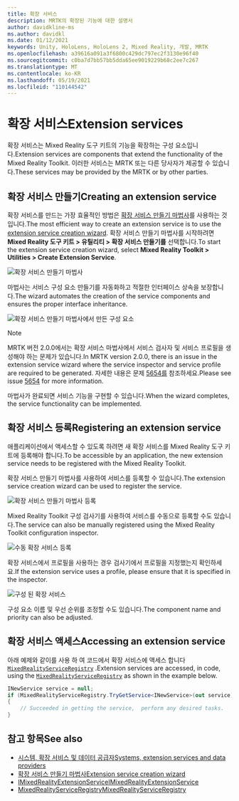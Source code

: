 ```yaml
---
title: 확장 서비스
description: MRTK의 확장된 기능에 대한 설명서
author: davidkline-ms
ms.author: davidkl
ms.date: 01/12/2021
keywords: Unity, HoloLens, HoloLens 2, Mixed Reality, 개발, MRTK
ms.openlocfilehash: a39616a091a3f6800c429dc797ec2f3130e96f40
ms.sourcegitcommit: c0ba7d7bb57bb5dda65ee9019229b68c2ee7c267
ms.translationtype: MT
ms.contentlocale: ko-KR
ms.lasthandoff: 05/19/2021
ms.locfileid: "110144542"
---
```

# <a name="extension-services"></a><span data-ttu-id="647fd-104">확장 서비스</span><span class="sxs-lookup"><span data-stu-id="647fd-104">Extension services</span></span>

<span data-ttu-id="647fd-105">확장 서비스는 Mixed Reality 도구 키트의 기능을 확장하는 구성 요소입니다.</span><span class="sxs-lookup"><span data-stu-id="647fd-105">Extension services are components that extend the functionality of the Mixed Reality Toolkit.</span></span> <span data-ttu-id="647fd-106">이러한 서비스는 MRTK 또는 다른 당사자가 제공할 수 있습니다.</span><span class="sxs-lookup"><span data-stu-id="647fd-106">These services may be provided by the MRTK or by other parties.</span></span>

## <a name="creating-an-extension-service"></a><span data-ttu-id="647fd-107">확장 서비스 만들기</span><span class="sxs-lookup"><span data-stu-id="647fd-107">Creating an extension service</span></span>

<span data-ttu-id="647fd-108">확장 서비스를 만드는 가장 효율적인 방법은 [확장 서비스 만들기 마법사](../tools/extension-service-creation-wizard.md)를 사용하는 것입니다.</span><span class="sxs-lookup"><span data-stu-id="647fd-108">The most efficient way to create an extension service is to use the [extension service creation wizard](../tools/extension-service-creation-wizard.md).</span></span>
<span data-ttu-id="647fd-109">확장 서비스 만들기 마법사를 시작하려면 **Mixed Reality 도구 키트 > 유틸리티 > 확장 서비스 만들기를** 선택합니다.</span><span class="sxs-lookup"><span data-stu-id="647fd-109">To start the extension service creation wizard, select **Mixed Reality Toolkit > Utilities > Create Extension Service**.</span></span>

![확장 서비스 만들기 마법사](../images/extension-wizard/ExtensionServiceCreationWizard.png)

<span data-ttu-id="647fd-111">마법사는 서비스 구성 요소 만들기를 자동화하고 적절한 인터페이스 상속을 보장합니다.</span><span class="sxs-lookup"><span data-stu-id="647fd-111">The wizard automates the creation of the service components and ensures the proper interface inheritance.</span></span>

![확장 서비스 만들기 마법사에서 만든 구성 요소](../images/extension-wizard/ExtensionServiceComponents.png)

> [!Note]
> <span data-ttu-id="647fd-113">MRTK 버전 2.0.0에서는 확장 서비스 마법사에서 서비스 검사자 및 서비스 프로필을 생성해야 하는 문제가 있습니다.</span><span class="sxs-lookup"><span data-stu-id="647fd-113">In MRTK version 2.0.0, there is an issue in the extension service wizard where the service inspector and service profile are required to be generated.</span></span> <span data-ttu-id="647fd-114">자세한 내용은 문제 [5654를](https://github.com/microsoft/MixedRealityToolkit-Unity/issues/5654) 참조하세요.</span><span class="sxs-lookup"><span data-stu-id="647fd-114">Please see issue [5654](https://github.com/microsoft/MixedRealityToolkit-Unity/issues/5654) for more information.</span></span>

<span data-ttu-id="647fd-115">마법사가 완료되면 서비스 기능을 구현할 수 있습니다.</span><span class="sxs-lookup"><span data-stu-id="647fd-115">When the wizard completes, the service functionality can be implemented.</span></span>

## <a name="registering-an-extension-service"></a><span data-ttu-id="647fd-116">확장 서비스 등록</span><span class="sxs-lookup"><span data-stu-id="647fd-116">Registering an extension service</span></span>

<span data-ttu-id="647fd-117">애플리케이션에서 액세스할 수 있도록 하려면 새 확장 서비스를 Mixed Reality 도구 키트에 등록해야 합니다.</span><span class="sxs-lookup"><span data-stu-id="647fd-117">To be accessible by an application, the new extension service needs to be registered with the Mixed Reality Toolkit.</span></span>

<span data-ttu-id="647fd-118">확장 서비스 만들기 마법사를 사용하여 서비스를 등록할 수 있습니다.</span><span class="sxs-lookup"><span data-stu-id="647fd-118">The extension service creation wizard can be used to register the service.</span></span>

![확장 서비스 만들기 마법사 등록](../images/extension-wizard/ExtensionServiceWizardRegister.png)

<span data-ttu-id="647fd-120">Mixed Reality Toolkit 구성 검사기를 사용하여 서비스를 수동으로 등록할 수도 있습니다.</span><span class="sxs-lookup"><span data-stu-id="647fd-120">The service can also be manually registered using the Mixed Reality Toolkit configuration inspector.</span></span>

![수동 확장 서비스 등록](../images/profiles/RegisterExtensionService.png)

<span data-ttu-id="647fd-122">확장 서비스에서 프로필을 사용하는 경우 검사기에서 프로필을 지정했는지 확인하세요.</span><span class="sxs-lookup"><span data-stu-id="647fd-122">If the extension service uses a profile, please ensure that it is specified in the inspector.</span></span>

![구성 된 확장 서비스](../images/profiles/ConfiguredExtensionService.png)

<span data-ttu-id="647fd-124">구성 요소 이름 및 우선 순위를 조정할 수도 있습니다.</span><span class="sxs-lookup"><span data-stu-id="647fd-124">The component name and priority can also be adjusted.</span></span>

## <a name="accessing-an-extension-service"></a><span data-ttu-id="647fd-125">확장 서비스 액세스</span><span class="sxs-lookup"><span data-stu-id="647fd-125">Accessing an extension service</span></span>

<span data-ttu-id="647fd-126">아래 예제와 같이를 사용 하 여 코드에서 확장 서비스에 액세스 합니다 [`MixedRealityServiceRegistry`](xref:Microsoft.MixedReality.Toolkit.MixedRealityServiceRegistry) .</span><span class="sxs-lookup"><span data-stu-id="647fd-126">Extension services are accessed, in code, using the [`MixedRealityServiceRegistry`](xref:Microsoft.MixedReality.Toolkit.MixedRealityServiceRegistry) as shown in the example below.</span></span>

```c#
INewService service = null;
if (MixedRealityServiceRegistry.TryGetService<INewService>(out service))
{
    // Succeeded in getting the service,  perform any desired tasks.
}
```

## <a name="see-also"></a><span data-ttu-id="647fd-127">참고 항목</span><span class="sxs-lookup"><span data-stu-id="647fd-127">See also</span></span>

- [<span data-ttu-id="647fd-128">시스템, 확장 서비스 및 데이터 공급자</span><span class="sxs-lookup"><span data-stu-id="647fd-128">Systems, extension services and data providers</span></span>](../../architecture/systems-extensions-providers.md)
- [<span data-ttu-id="647fd-129">확장 서비스 만들기 마법사</span><span class="sxs-lookup"><span data-stu-id="647fd-129">Extension service creation wizard</span></span>](../tools/extension-service-creation-wizard.md)
- [<span data-ttu-id="647fd-130">IMixedRealityExtensionService</span><span class="sxs-lookup"><span data-stu-id="647fd-130">IMixedRealityExtensionService</span></span>](xref:Microsoft.MixedReality.Toolkit.IMixedRealityExtensionService)
- [<span data-ttu-id="647fd-131">MixedRealityServiceRegistry</span><span class="sxs-lookup"><span data-stu-id="647fd-131">MixedRealityServiceRegistry</span></span>](xref:Microsoft.MixedReality.Toolkit.MixedRealityServiceRegistry)
